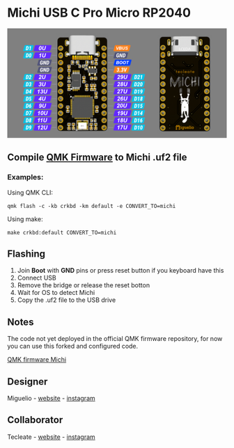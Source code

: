 # Michi USB C Pro Micro RP2040

![michi-pro-micro](https://github.com/ci-bus/michi/blob/master/pinout.jpeg)

## Compile [QMK Firmware](https://docs.qmk.fm/) to Michi .uf2 file 

### Examples:
Using QMK CLI:
```
qmk flash -c -kb crkbd -km default -e CONVERT_TO=michi
```
Using make:
```
make crkbd:default CONVERT_TO=michi
```

## Flashing

1. Join **Boot** with **GND** pins or press reset button if you keyboard have this
2. Connect USB
3. Remove the bridge or release the reset botton
4. Wait for OS to detect Michi
5. Copy the .uf2 file to the USB drive

## Notes

The code not yet deployed in the official QMK firmware repository, for now you can use this forked and configured code.

[QMK firmware Michi](https://github.com/ci-bus/qmk_firmware/tree/promicro-michi-rp2040)


## Designer

Miguelio - [website](https://miguelio.com/) - [instagram](https://www.instagram.com/migueliokeyboards/)
  
## Collaborator

Tecleate - [website](https://tecleate.com/) - [instagram](https://www.instagram.com/tecleate/)
